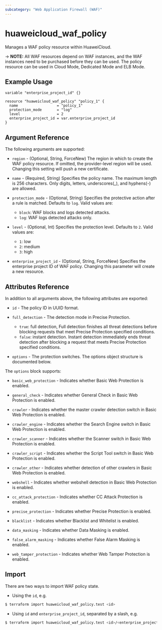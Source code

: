```yaml
---
subcategory: "Web Application Firewall (WAF)"
---
```


# huaweicloud_waf_policy

Manages a WAF policy resource within HuaweiCloud.

-> **NOTE:** All WAF resources depend on WAF instances, and the WAF instances need to be purchased before they can be
used. The policy resource can be used in Cloud Mode, Dedicated Mode and ELB Mode.

## Example Usage

```hcl
variable "enterprise_project_id" {}

resource "huaweicloud_waf_policy" "policy_1" {
  name                  = "policy_1"
  protection_mode       = "log"
  level                 = 2
  enterprise_project_id = var.enterprise_project_id
}
```

## Argument Reference

The following arguments are supported:

* `region` - (Optional, String, ForceNew) The region in which to create the WAF policy resource. If omitted, the
  provider-level region will be used. Changing this setting will push a new certificate.

* `name` - (Required, String) Specifies the policy name. The maximum length is 256 characters. Only digits, letters,
  underscores(_), and hyphens(-) are allowed.

* `protection_mode` - (Optional, String) Specifies the protective action after a rule is matched. Defaults to `log`.
  Valid values are:
  + `block`: WAF blocks and logs detected attacks.
  + `log`: WAF logs detected attacks only.

* `level` - (Optional, Int) Specifies the protection level. Defaults to `2`. Valid values are:
  + `1`: low
  + `2`: medium
  + `3`: high

* `enterprise_project_id` - (Optional, String, ForceNew) Specifies the enterprise project ID of WAF policy.
  Changing this parameter will create a new resource.

## Attributes Reference

In addition to all arguments above, the following attributes are exported:

* `id` - The policy ID in UUID format.

* `full_detection` - The detection mode in Precise Protection.
  + `true`: full detection, Full detection finishes all threat detections before blocking requests that meet Precise
      Protection specified conditions.
  + `false`: instant detection. Instant detection immediately ends threat detection after blocking a request that
      meets Precise Protection specified conditions.

* `options` - The protection switches. The options object structure is documented below.

The `options` block supports:

* `basic_web_protection` - Indicates whether Basic Web Protection is enabled.

* `general_check` - Indicates whether General Check in Basic Web Protection is enabled.

* `crawler` - Indicates whether the master crawler detection switch in Basic Web Protection is enabled.

* `crawler_engine` - Indicates whether the Search Engine switch in Basic Web Protection is enabled.

* `crawler_scanner` - Indicates whether the Scanner switch in Basic Web Protection is enabled.

* `crawler_script` - Indicates whether the Script Tool switch in Basic Web Protection is enabled.

* `crawler_other` - Indicates whether detection of other crawlers in Basic Web Protection is enabled.

* `webshell` - Indicates whether webshell detection in Basic Web Protection is enabled.

* `cc_attack_protection` - Indicates whether CC Attack Protection is enabled.

* `precise_protection` - Indicates whether Precise Protection is enabled.

* `blacklist` - Indicates whether Blacklist and Whitelist is enabled.

* `data_masking` - Indicates whether Data Masking is enabled.

* `false_alarm_masking` - Indicates whether False Alarm Masking is enabled.

* `web_tamper_protection` - Indicates whether Web Tamper Protection is enabled.

## Import

There are two ways to import WAF policy state.

* Using the `id`, e.g.

```bash
$ terraform import huaweicloud_waf_policy.test <id>
```

* Using `id` and `enterprise_project_id`, separated by a slash, e.g.

```bash
$ terraform import huaweicloud_waf_policy.test <id>/<enterprise_project_id>
```
